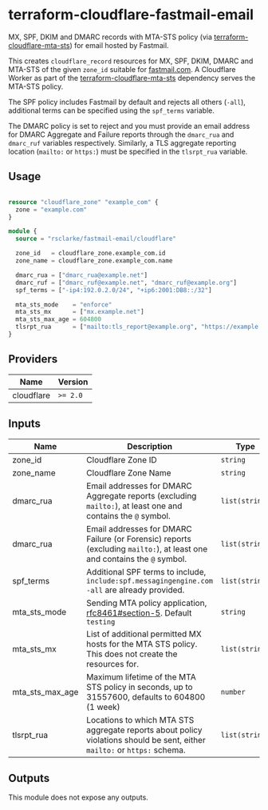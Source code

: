 # terraform-cloudflare-fastmail-email

MX, SPF, DKIM and DMARC records with MTA-STS policy (via [terraform-cloudflare-mta-sts](https://github.com/rsclarke/terraform-cloudflare-mta-sts)) for email hosted by Fastmail.

This creates `cloudflare_record` resources for MX, SPF, DKIM, DMARC and MTA-STS of the given `zone_id` suitable for [fastmail.com](https://fastmail.com).  A Cloudflare Worker as part of the [terraform-cloudflare-mta-sts](https://github.com/rsclarke/terraform-cloudflare-mta-sts) dependency serves the MTA-STS policy.

The SPF policy includes Fastmail by default and rejects all others (`-all`), additional terms can be specified using the `spf_terms` variable.  

The DMARC policy is set to reject and you must provide an email address for DMARC Aggregate and Failure reports through the `dmarc_rua` and `dmarc_ruf` variables respectively.  Similarly, a TLS aggregate reporting location (`mailto:` or `https:`) must be specified in the `tlsrpt_rua` variable.

## Usage

```terraform

resource "cloudflare_zone" "example_com" {
  zone = "example.com"
}

module {
  source = "rsclarke/fastmail-email/cloudflare"

  zone_id   = cloudflare_zone.example_com.id
  zone_name = cloudflare_zone.example_com.name

  dmarc_rua = ["dmarc_rua@example.net"]
  dmarc_ruf = ["dmarc_ruf@example.net", "dmarc_ruf@example.org"]
  spf_terms = ["-ip4:192.0.2.0/24", "+ip6:2001:DB8::/32"]

  mta_sts_mode    = "enforce"
  mta_sts_mx      = ["mx.example.net"]
  mta_sts_max_age = 604800
  tlsrpt_rua      = ["mailto:tls_report@example.org", "https://example.org/mta-sts/report"]
}
```

## Providers

| Name | Version |
|------|---------|
| cloudflare | `>= 2.0` |

## Inputs

| Name | Description | Type | Required |
|------|-------------|------|:--------:|
| zone_id | Cloudflare Zone ID | `string` | yes |
| zone_name | Cloudflare Zone Name | `string` | yes |
| dmarc_rua | Email addresses for DMARC Aggregate reports (excluding `mailto:`), at least one and contains the `@` symbol. | `list(string)` | yes |
| dmarc_rua | Email addresses for DMARC Failure (or Forensic) reports (excluding `mailto:`), at least one and contains the `@` symbol. | `list(string)` | yes |
| spf_terms | Additional SPF terms to include, `include:spf.messagingengine.com -all` are already provided. | `list(string)` | no |
| mta_sts_mode | Sending MTA policy application, [rfc8461#section-5](https://tools.ietf.org/html/rfc8461#section-5).  Default `testing` | `string` | no |
| mta_sts_mx | List of additional permitted MX hosts for the MTA STS policy. This does not create the resources for. | `list(string)` | no |
| mta_sts_max_age | Maximum lifetime of the MTA STS policy in seconds, up to 31557600, defaults to 604800 (1 week) | `number` | no |
| tlsrpt_rua | Locations to which MTA STS aggregate reports about policy violations should be sent, either `mailto:` or `https:` schema. | `list(string)` | yes |

## Outputs

This module does not expose any outputs.
